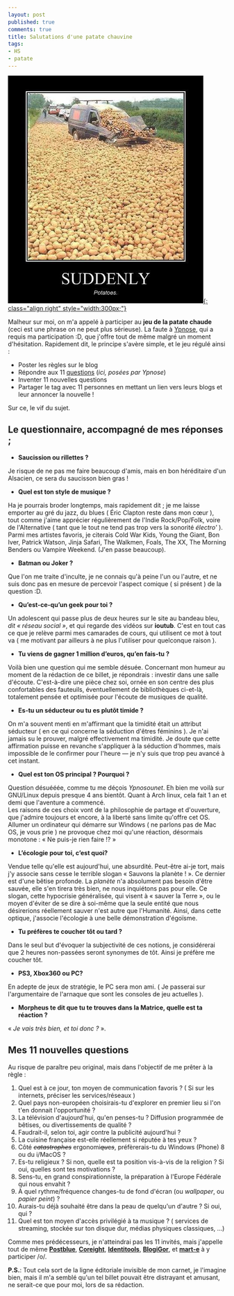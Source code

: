 ```yaml
---
layout: post
published: true
comments: true
title: Salutations d'une patate chauvine
tags:
- HS
- patate
---
```

[![Suddenly, potatoes.](/images/potatoes.jpg){: class="align right" style="width:300px;"}](/images/potatoes.jpg)

Malheur sur moi, on m'a appelé à participer au **jeu de la patate chaude** (ceci est une phrase on ne peut plus sérieuse). La faute à [Ypnose](http://tetedulinuxien.fr/2013/02/potato-or-not/), qui a requis ma participation :D, que j'offre tout de même malgré un moment d'hésitation. Rapidement dit, le principe s'avère simple, et le jeu régulé ainsi :
* Poster les règles sur le blog
* Répondre aux 11 [questions](http://tetedulinuxien.fr/2013/02/potato-or-not/) (*ici, posées par Ypnose*)
* Inventer 11 nouvelles questions
* Partager le tag avec 11 personnes en mettant un lien vers leurs blogs et leur annoncer la nouvelle !

Sur ce, le vif du sujet.
## Le questionnaire, accompagné de mes réponses ;

* **Saucission ou rillettes ?**

Je risque de ne pas me faire beaucoup d'amis, mais en bon héréditaire d'un Alsacien, ce sera du saucisson bien gras !

* **Quel est ton style de musique ?**

Ha je pourrais broder longtemps, mais rapidement dit ; je me laisse emporter au gré du jazz, du blues ( Éric Clapton reste dans mon cœur ), tout comme j'aime apprécier régulièrement de l'Indie Rock/Pop/Folk, voire de l'Alternative ( tant que le tout ne tend pas trop vers la sonorité *électro'* ).  
Parmi mes artistes favoris, je citerais Cold War Kids, Young the Giant, Bon Iver, Patrick Watson, Jinja Safari, The Walkmen, Foals, The XX, The Morning Benders ou Vampire Weekend. (J'en passe beaucoup).

* **Batman ou Joker ?**

Que l'on me traite d'inculte, je ne connais qu'à peine l'un ou l'autre, et ne suis donc pas en mesure de percevoir l'aspect comique ( si présent ) de la question :D.

* **Qu’est-ce-qu’un geek pour toi ?**

Un adolescent qui passe plus de deux heures sur le site au bandeau bleu, *dit « réseau social »*, et qui regarde des vidéos sur **ioutub**. C'est en tout cas ce que je relève parmi mes camarades de cours, qui utilisent ce mot à tout va ( me motivant par ailleurs à ne plus l'utiliser pour quelconque raison ).

* **Tu viens de gagner 1 million d’euros, qu’en fais-tu ?**

Voilà bien une question qui me semble désuée. Concernant mon humeur au moment de la rédaction de ce billet, je répondrais : investir dans une salle d'écoute. C'est-à-dire une pièce chez soi, ornée en son centre des plus confortables des fauteuils, éventuellement de bibliothèques ci-et-là, totalement pensée et optimisée pour l'écoute de musiques de qualité.

* **Es-tu un séducteur ou tu es plutôt timide ?**

On m'a souvent menti en m'affirmant que la timidité était un attribut séducteur ( en ce qui concerne la séduction d'êtres féminins ). Je n'ai jamais su le prouver, malgré effectivement ma timidité. Je doute que cette affirmation puisse en revanche s'appliquer à la séduction d'hommes, mais impossible de le confirmer pour l'heure — je n'y suis que trop peu avancé à cet instant.

* **Quel est ton OS principal ? Pourquoi ?**

Question désuééée, comme tu me déçois *Ypnosounet*. Eh bien me voilà sur GNU/Linux depuis presque 4 ans bientôt. Quant à Arch linux, cela fait 1 an et demi que l'aventure a commencé.  
Les raisons de ces choix vont de la philosophie de partage et d'ouverture, que j'admire toujours et encore, à la liberté sans limite qu'offre cet OS. Allumer un ordinateur qui démarre sur Windows ( ne parlons pas de Mac OS, je vous prie ) ne provoque chez moi qu'une réaction, désormais monotone : « Ne puis-je rien faire !? »

* **L’écologie pour toi, c’est quoi?**

Vendue telle qu'elle est aujourd'hui, une absurdité. Peut-être ai-je tort, mais j'y associe sans cesse le terrible slogan « Sauvons la planète ! ». Ce dernier est d'une bêtise profonde. La *planète* n'a absolument pas besoin d'être sauvée, elle s'en tirera très bien, ne nous inquiétons pas pour elle. Ce slogan, cette hypocrisie généralisée, qui visent à « sauver la Terre », ou le moyen d'éviter de se dire à soi-même que la seule entité que nous désirerions réellement sauver n'est autre que l'Humanité. Ainsi, dans cette optique, j'associe l'écologie à une belle démonstration d'égoïsme.

* **Tu préfères te coucher tôt ou tard ?**

Dans le seul but d'évoquer la subjectivité de ces notions, je considérerai que 2 heures non-passées seront synonymes de tôt. Ainsi je préfère me coucher tôt.

* **PS3, Xbox360 ou PC?**

En adepte de jeux de stratégie, le PC sera mon ami. ( Je passerai sur l'argumentaire de l'arnaque que sont les consoles de jeu actuelles ).

* **Morpheus te dit que tu te trouves dans la Matrice, quelle est ta réaction ?**

« *Je vais très bien, et toi donc ?* ».

## Mes 11 nouvelles questions

Au risque de paraître peu original, mais dans l'objectif de me prêter à la règle :

1. Quel est à ce jour, ton moyen de communication favoris ? ( Si sur les internets, préciser les services/réseaux )
2. Quel pays non-européen choisirais-tu d'explorer en premier lieu si l'on t'en donnait l'opportunité ?
3. La télévision d'aujourd'hui, qu'en penses-tu ? Diffusion programmée de bêtises, ou divertissements de qualité ?
4. Faudrait-il, selon toi, agir contre la publicité aujourd'hui ?
5. La cuisine française est-elle réellement si réputée à tes yeux ?
6. Côté <span style="text-decoration:line-through"><em>catastrophes</em></span> ergonomi<span style="text-decoration:line-through"><em>qu</em></span>e<span style="text-decoration:line-through"><em>s</em></span>, préfèrerais-tu du Windows (Phone) 8 ou du i/MacOS ?
7. Es-tu religieux ? Si non, quelle est ta position vis-à-vis de la religion ? Si oui, quelles sont tes motivations ?
8. Sens-tu, en grand conspirationniste, la préparation à l'Europe Fédérale qui nous envahit ?
9. À quel rythme/fréquence changes-tu de fond d'écran (ou *wallpaper*, ou *papier peint*) ?
10. Aurais-tu déjà souhaité être dans la peau de quelqu'un d'autre ? Si oui, qui ?
11. Quel est ton moyen d'accès privilégié à ta musique ? ( services de streaming, stockée sur ton disque dur, médias physiques classiques, …)

Comme mes prédécesseurs, je n'atteindrai pas les 11 invités, mais j'appelle tout de même [**Postblue**](http://postblue.info/), [**Coreight**](http://coreight.com/), [**Identitools**](http://identitools.fr/), [**BlogiGor**](http://id-libre.org/blogigor), et [**mart-e**](http://mart-e.be/) à y participer /o/.

**P.S.**: Tout cela sort de la ligne éditoriale invisible de mon carnet, je l'imagine bien, mais il m'a semblé qu'un tel billet pouvait être distrayant et amusant, ne serait-ce que pour moi, lors de sa rédaction.
